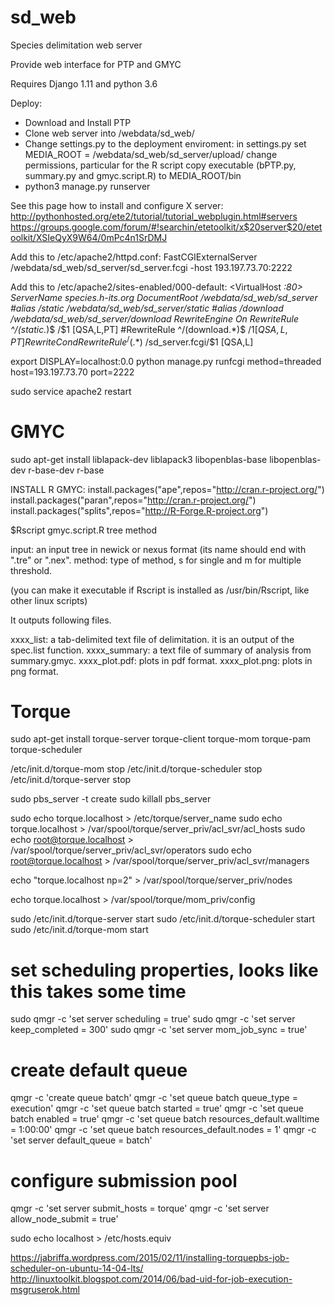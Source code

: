 sd_web
======

Species delimitation web server

Provide web interface for PTP and GMYC

Requires Django 1.11 and python 3.6 

Deploy:
- Download and Install PTP
- Clone web server into /webdata/sd_web/ 
- Change settings.py to the deployment enviroment:
    in settings.py set MEDIA_ROOT = /webdata/sd_web/sd_server/upload/
    change permissions, particular for the R script
    copy executable (bPTP.py, summary.py and gmyc.script.R) to MEDIA_ROOT/bin
- python3 manage.py runserver

See this page how to install and configure X server:
http://pythonhosted.org/ete2/tutorial/tutorial_webplugin.html#servers
https://groups.google.com/forum/#!searchin/etetoolkit/x$20server$20/etetoolkit/XSIeQyX9W64/0mPc4n1SrDMJ


Add this to /etc/apache2/httpd.conf:
FastCGIExternalServer /webdata/sd_web/sd_server/sd_server.fcgi -host 193.197.73.70:2222

Add this to /etc/apache2/sites-enabled/000-default:
<VirtualHost *:80>
  ServerName species.h-its.org
  DocumentRoot /webdata/sd_web/sd_server
  #alias /static /webdata/sd_web/sd_server/static
  #alias /download /webdata/sd_web/sd_server/download
  RewriteEngine On
  RewriteRule ^/(static.*)$ /$1 [QSA,L,PT]
  #RewriteRule ^/(download.*)$ /$1 [QSA,L,PT]
  RewriteCond %{REQUEST_FILENAME} !-f
  RewriteRule ^/(.*)$ /sd_server.fcgi/$1 [QSA,L]
</VirtualHost>
 
export DISPLAY=localhost:0.0
python manage.py runfcgi method=threaded host=193.197.73.70 port=2222

sudo service apache2 restart

GMYC
====

sudo apt-get install liblapack-dev liblapack3 libopenblas-base libopenblas-dev r-base-dev r-base

INSTALL R GMYC:
install.packages("ape",repos="http://cran.r-project.org/")
install.packages("paran",repos="http://cran.r-project.org/")
install.packages("splits",repos="http://R-Forge.R-project.org")

$Rscript gmyc.script.R tree method

input: an input tree in newick or nexus format (its name should end with ".tre" or ".nex".
method: type of method, s for single and m for multiple threshold.

(you can make it executable if Rscript is installed as /usr/bin/Rscript, like other linux scripts)

It outputs following files.

xxxx_list: a tab-delimited text file of delimitation. it is an output of the spec.list function.
xxxx_summary: a text file of summary of analysis from summary.gmyc.
xxxx_plot.pdf: plots in pdf format.
xxxx_plot.png: plots in png format.

Torque
======

sudo apt-get install torque-server torque-client torque-mom torque-pam torque-scheduler

/etc/init.d/torque-mom stop
/etc/init.d/torque-scheduler stop
/etc/init.d/torque-server stop

sudo pbs_server -t create
sudo killall pbs_server

sudo echo torque.localhost > /etc/torque/server_name
sudo echo torque.localhost > /var/spool/torque/server_priv/acl_svr/acl_hosts
sudo echo root@torque.localhost > /var/spool/torque/server_priv/acl_svr/operators
sudo echo root@torque.localhost > /var/spool/torque/server_priv/acl_svr/managers

echo "torque.localhost np=2" > /var/spool/torque/server_priv/nodes

echo torque.localhost > /var/spool/torque/mom_priv/config


sudo /etc/init.d/torque-server start
sudo /etc/init.d/torque-scheduler start
sudo /etc/init.d/torque-mom start


# set scheduling properties, looks like this takes some time
sudo qmgr -c 'set server scheduling = true'
sudo qmgr -c 'set server keep_completed = 300'
sudo qmgr -c 'set server mom_job_sync = true'


# create default queue
qmgr -c 'create queue batch'
qmgr -c 'set queue batch queue_type = execution'
qmgr -c 'set queue batch started = true'
qmgr -c 'set queue batch enabled = true'
qmgr -c 'set queue batch resources_default.walltime = 1:00:00'
qmgr -c 'set queue batch resources_default.nodes = 1'
qmgr -c 'set server default_queue = batch'


# configure submission pool
qmgr -c 'set server submit_hosts = torque'
qmgr -c 'set server allow_node_submit = true'

sudo echo localhost > /etc/hosts.equiv


https://jabriffa.wordpress.com/2015/02/11/installing-torquepbs-job-scheduler-on-ubuntu-14-04-lts/
http://linuxtoolkit.blogspot.com/2014/06/bad-uid-for-job-execution-msgruserok.html
